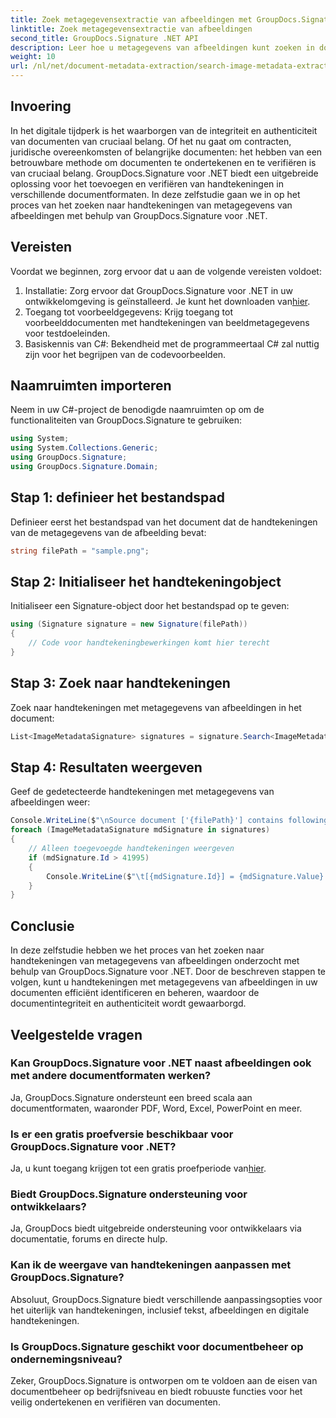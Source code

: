 ```yaml
---
title: Zoek metagegevensextractie van afbeeldingen met GroupDocs.Signature
linktitle: Zoek metagegevensextractie van afbeeldingen
second_title: GroupDocs.Signature .NET API
description: Leer hoe u metagegevens van afbeeldingen kunt zoeken in documenten met GroupDocs.Signature voor .NET. Verbeter moeiteloos de integriteit en authenticiteit van documenten.
weight: 10
url: /nl/net/document-metadata-extraction/search-image-metadata-extraction/
---
```

## Invoering
In het digitale tijdperk is het waarborgen van de integriteit en authenticiteit van documenten van cruciaal belang. Of het nu gaat om contracten, juridische overeenkomsten of belangrijke documenten: het hebben van een betrouwbare methode om documenten te ondertekenen en te verifiëren is van cruciaal belang. GroupDocs.Signature voor .NET biedt een uitgebreide oplossing voor het toevoegen en verifiëren van handtekeningen in verschillende documentformaten. In deze zelfstudie gaan we in op het proces van het zoeken naar handtekeningen van metagegevens van afbeeldingen met behulp van GroupDocs.Signature voor .NET. 
## Vereisten
Voordat we beginnen, zorg ervoor dat u aan de volgende vereisten voldoet:
1.  Installatie: Zorg ervoor dat GroupDocs.Signature voor .NET in uw ontwikkelomgeving is geïnstalleerd. Je kunt het downloaden van[hier](https://releases.groupdocs.com/signature/net/).
2. Toegang tot voorbeeldgegevens: Krijg toegang tot voorbeelddocumenten met handtekeningen van beeldmetagegevens voor testdoeleinden.
3. Basiskennis van C#: Bekendheid met de programmeertaal C# zal nuttig zijn voor het begrijpen van de codevoorbeelden.

## Naamruimten importeren
Neem in uw C#-project de benodigde naamruimten op om de functionaliteiten van GroupDocs.Signature te gebruiken:
```csharp
using System;
using System.Collections.Generic;
using GroupDocs.Signature;
using GroupDocs.Signature.Domain;
```
## Stap 1: definieer het bestandspad
Definieer eerst het bestandspad van het document dat de handtekeningen van de metagegevens van de afbeelding bevat:
```csharp
string filePath = "sample.png";
```
## Stap 2: Initialiseer het handtekeningobject
Initialiseer een Signature-object door het bestandspad op te geven:
```csharp
using (Signature signature = new Signature(filePath))
{
    // Code voor handtekeningbewerkingen komt hier terecht
}
```
## Stap 3: Zoek naar handtekeningen
Zoek naar handtekeningen met metagegevens van afbeeldingen in het document:
```csharp
List<ImageMetadataSignature> signatures = signature.Search<ImageMetadataSignature>(SignatureType.Metadata);
```
## Stap 4: Resultaten weergeven
Geef de gedetecteerde handtekeningen met metagegevens van afbeeldingen weer:
```csharp
Console.WriteLine($"\nSource document ['{filePath}'] contains following signatures.");
foreach (ImageMetadataSignature mdSignature in signatures)
{
    // Alleen toegevoegde handtekeningen weergeven
    if (mdSignature.Id > 41995)
    {
        Console.WriteLine($"\t[{mdSignature.Id}] = {mdSignature.Value} ({mdSignature.Type})");
    }
}
```

## Conclusie
In deze zelfstudie hebben we het proces van het zoeken naar handtekeningen van metagegevens van afbeeldingen onderzocht met behulp van GroupDocs.Signature voor .NET. Door de beschreven stappen te volgen, kunt u handtekeningen met metagegevens van afbeeldingen in uw documenten efficiënt identificeren en beheren, waardoor de documentintegriteit en authenticiteit wordt gewaarborgd.
## Veelgestelde vragen
### Kan GroupDocs.Signature voor .NET naast afbeeldingen ook met andere documentformaten werken?
Ja, GroupDocs.Signature ondersteunt een breed scala aan documentformaten, waaronder PDF, Word, Excel, PowerPoint en meer.
### Is er een gratis proefversie beschikbaar voor GroupDocs.Signature voor .NET?
Ja, u kunt toegang krijgen tot een gratis proefperiode van[hier](https://releases.groupdocs.com/).
### Biedt GroupDocs.Signature ondersteuning voor ontwikkelaars?
Ja, GroupDocs biedt uitgebreide ondersteuning voor ontwikkelaars via documentatie, forums en directe hulp.
### Kan ik de weergave van handtekeningen aanpassen met GroupDocs.Signature?
Absoluut, GroupDocs.Signature biedt verschillende aanpassingsopties voor het uiterlijk van handtekeningen, inclusief tekst, afbeeldingen en digitale handtekeningen.
### Is GroupDocs.Signature geschikt voor documentbeheer op ondernemingsniveau?
Zeker, GroupDocs.Signature is ontworpen om te voldoen aan de eisen van documentbeheer op bedrijfsniveau en biedt robuuste functies voor het veilig ondertekenen en verifiëren van documenten.